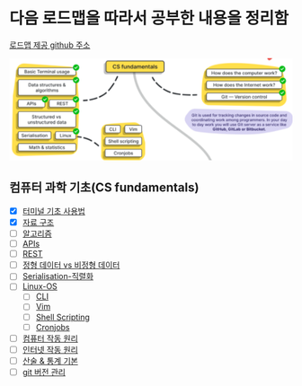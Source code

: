 # 다음 로드맵을 따라서 공부한 내용을 정리함
[로드맵 제공 github 주소](https://github.com/datastacktv/data-engineer-roadmap)

![Data-Engineer-Roadmap](img/roadmap.PNG)

## 컴퓨터 과학 기초(CS fundamentals)
- [x] [터미널 기초 사용법](study/basic-terminal-usage.md) 
- [x] [자료 구조](study/data-structure.md)
- [ ] [알고리즘](#)
- [ ] [APIs](#)
- [ ] [REST](#)
- [ ] [정형 데이터 vs 비정형 데이터](#)
- [ ] [Serialisation-직렬화](#)
- [ ] [Linux-OS](#)
    - [ ] [CLI](#)
    - [ ] [Vim](#)
    - [ ] [Shell Scripting](#)
    - [ ] [Cronjobs](#)
- [ ] [컴퓨터 작동 원리](#)
- [ ] [인터넷 작동 원리](#)
- [ ] [산술 & 통계 기본](#)
- [ ] [git 버전 관리](#)
